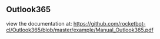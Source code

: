 ## Outlook365

 view the documentation at: https://github.com/rocketbot-cl/Outlook365/blob/master/example/Manual_Outlook365.pdf